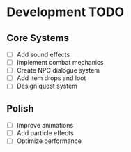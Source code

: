 # Development TODO

## Core Systems
- [ ] Add sound effects
- [ ] Implement combat mechanics
- [ ] Create NPC dialogue system
- [ ] Add item drops and loot
- [ ] Design quest system

## Polish
- [ ] Improve animations
- [ ] Add particle effects
- [ ] Optimize performance
